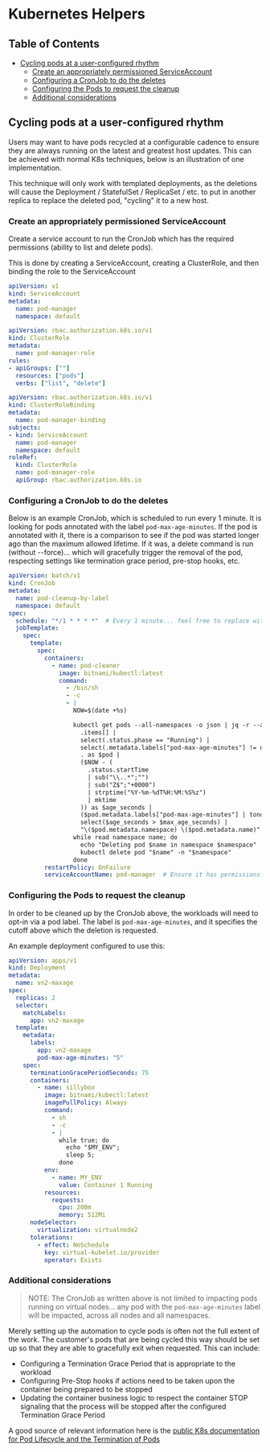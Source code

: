 # Kubernetes Helpers

## Table of Contents
- [Cycling pods at a user-configured rhythm](#cycling-pods-at-a-user-configured-rhythm)
  - [Create an appropriately permissioned ServiceAccount](#create-an-appropriately-permissioned-serviceaccount)
  - [Configuring a CronJob to do the deletes](#configuring-a-cronjob-to-do-the-deletes)
  - [Configuring the Pods to request the cleanup](#configuring-the-pods-to-request-the-cleanup)
  - [Additional considerations](#additional-considerations)

## Cycling pods at a user-configured rhythm
Users may want to have pods recycled at a configurable cadence to ensure they are always running on the latest and greatest host updates. This can be achieved with normal K8s techniques, below is an illustration of one implementation.

This technique will only work with templated deployments, as the deletions will cause the Deployment / StatefulSet / ReplicaSet / etc. to put in another replica to replace the deleted pod, "cycling" it to a new host.

### Create an appropriately permissioned ServiceAccount
Create a service account to run the CronJob which has the required permissions (ability to list and delete pods).

This is done by creating a ServiceAccount, creating a ClusterRole, and then binding the role to the ServiceAccount
``` yaml
apiVersion: v1
kind: ServiceAccount
metadata:
  name: pod-manager
  namespace: default
```

``` yaml
apiVersion: rbac.authorization.k8s.io/v1
kind: ClusterRole
metadata:
  name: pod-manager-role
rules:
- apiGroups: [""]
  resources: ["pods"]
  verbs: ["list", "delete"]
```

``` yaml
apiVersion: rbac.authorization.k8s.io/v1
kind: ClusterRoleBinding
metadata:
  name: pod-manager-binding
subjects:
- kind: ServiceAccount
  name: pod-manager
  namespace: default
roleRef:
  kind: ClusterRole
  name: pod-manager-role
  apiGroup: rbac.authorization.k8s.io
```

### Configuring a CronJob to do the deletes
Below is an example CronJob, which is scheduled to run every 1 minute. It is looking for pods annotated with the label `pod-max-age-minutes`. If the pod is annotated with it, there is a comparison to see if the pod was started longer ago than the maximum allowed lifetime. If it was, a delete command is run (without --force)... which will gracefully trigger the removal of the pod, respecting settings like termination grace period, pre-stop hooks, etc.

``` yaml
apiVersion: batch/v1
kind: CronJob
metadata:
  name: pod-cleanup-by-label
  namespace: default
spec:
  schedule: "*/1 * * * *"  # Every 1 minute... feel free to replace with whatever polling frequency is appropriate for your usage
  jobTemplate:
    spec:
      template:
        spec:
          containers:
            - name: pod-cleaner
              image: bitnami/kubectl:latest
              command:
                - /bin/sh
                - -c
                - |
                  NOW=$(date +%s)

                  kubectl get pods --all-namespaces -o json | jq -r --argjson NOW "$NOW" '
                    .items[] |
                    select(.status.phase == "Running") |
                    select(.metadata.labels["pod-max-age-minutes"] != null) |
                    . as $pod |
                    ($NOW - (
                      .status.startTime
                      | sub("\\..*";"")
                      | sub("Z$";"+0000")
                      | strptime("%Y-%m-%dT%H:%M:%S%z")
                      | mktime
                    )) as $age_seconds |
                    ($pod.metadata.labels["pod-max-age-minutes"] | tonumber * 60) as $max_age_seconds |
                    select($age_seconds > $max_age_seconds) |
                    "\($pod.metadata.namespace) \($pod.metadata.name)"' |
                  while read namespace name; do
                    echo "Deleting pod $name in namespace $namespace"
                    kubectl delete pod "$name" -n "$namespace"
                  done
          restartPolicy: OnFailure
          serviceAccountName: pod-manager  # Ensure it has permissions to list/delete pods
```

### Configuring the Pods to request the cleanup
In order to be cleaned up by the CronJob above, the workloads will need to opt-in via a pod label. The label is `pod-max-age-minutes`, and it specifies the cutoff above which the deletion is requested.

An example deployment configured to use this: 
``` yaml
apiVersion: apps/v1
kind: Deployment
metadata:
  name: vn2-maxage
spec:
  replicas: 2
  selector:
    matchLabels:
      app: vn2-maxage
  template:
    metadata:
      labels:
        app: vn2-maxage
        pod-max-age-minutes: "5"
    spec:
      terminationGracePeriodSeconds: 75
      containers:
        - name: sillybox
          image: bitnami/kubectl:latest
          imagePullPolicy: Always
          command:
            - sh
            - -c
            - |
              while true; do
                echo "$MY_ENV";
                sleep 5;
              done
          env:
            - name: MY_ENV
              value: Container 1 Running
          resources:
            requests:
              cpu: 200m
              memory: 512Mi
      nodeSelector:
        virtualization: virtualnode2
      tolerations:
        - effect: NoSchedule
          key: virtual-kubelet.io/provider
          operator: Exists 
```

### Additional considerations
> NOTE: The CronJob as written above is not limited to impacting pods running on virtual nodes... any pod with the `pod-max-age-minutes` label will be impacted, across all nodes and all namespaces.

Merely setting up the automation to cycle pods is often not the full extent of the work. The customer's pods that are being cycled this way should be set up so that they are able to gracefully exit when requested. This can include:
- Configuring a Termination Grace Period that is appropriate to the workload
- Configuring Pre-Stop hooks if actions need to be taken upon the container being prepared to be stopped
- Updating the container business logic to respect the container STOP signaling that the process will be stopped after the configured Termination Grace Period

A good source of relevant information here is the [public K8s documentation for Pod Lifecycle and the Termination of Pods](https://kubernetes.io/docs/concepts/workloads/pods/pod-lifecycle/#pod-termination)